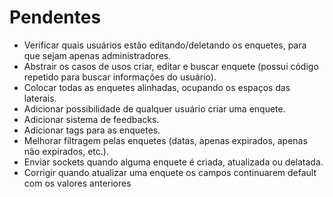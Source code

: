 # Pendentes
- Verificar quais usuários estão editando/deletando os enquetes, para que sejam apenas administradores.
- Abstrair os casos de usos criar, editar e buscar enquete (possui código repetido para buscar informações do usuário).
- Colocar todas as enquetes alinhadas, ocupando os espaços das laterais.
- Adicionar possibilidade de qualquer usuário criar uma enquete.
- Adicionar sistema de feedbacks.
- Adicionar tags para as enquetes.
- Melhorar filtragem pelas enquetes (datas, apenas expirados, apenas não expirados, etc.).
- Enviar sockets quando alguma enquete é criada, atualizada ou delatada.
- Corrigir quando atualizar uma enquete os campos continuarem default com os valores anteriores
